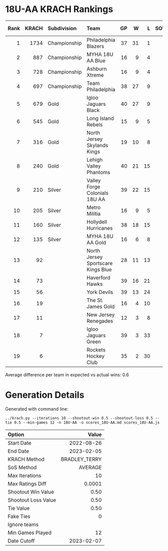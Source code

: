 # 18U-AA KRACH Rankings
Rank|KRACH|Subdivision|Team|GP|W|L|SOW|SOL|T|SoS|Exp Wins|Win Diff
---:|---:|:---|:---|---:|---:|---:|---:|---:|---:|---:|---:|---:
1|1734|Championship|Philadelphia Blazers|37|31|1|3|2|0|376|31.1|2.4
2|887|Championship|MYHA 18U AA Blue|16|9|4|3|0|0|715|9.9|0.6
3|728|Championship|Ashburn Xtreme|16|9|4|3|0|0|593|10.0|0.5
4|697|Championship|Team Philadelphia|38|27|9|2|0|0|413|27.2|0.8
5|679|Gold|Igloo Jaguars Black|40|27|9|0|4|0|411|28.2|0.8
6|545|Gold|Long Island Rebels|15|9|5|1|0|0|467|9.3|0.2
7|316|Gold|North Jersey Skylands Kings|19|10|8|0|1|0|487|10.4|0.1
8|240|Gold|Lehigh Valley Phantoms|40|21|15|1|3|0|338|23.4|0.4
9|210|Silver|Valley Forge Colonials 18U AA|39|22|15|1|1|0|296|23.6|0.6
10|205|Silver|Metro Militia|16|9|5|2|0|0|212|10.4|0.4
11|160|Silver|Hollydell Hurricanes|38|18|15|2|3|0|258|21.2|0.7
12|135|Silver|MYHA 18U AA Gold|16|6|8|1|1|0|430|7.2|0.2
13|92||North Jersey Sportscare Kings Blue|28|11|13|2|2|0|226|13.5|0.5
14|73||Haverford Hawks|39|16|21|1|1|0|272|18.0|1.0
15|56||York Devils|39|13|24|1|1|0|333|14.7|0.7
16|19||The St. James Gold|16|4|10|0|2|0|93|5.4|0.4
17|11||New Jersey Renegades|12|3|8|1|0|0|117|3.8|0.3
18|7||Igloo Jaguars Green|39|3|33|1|2|0|258|4.9|0.4
19|6||Rockets Hockey Club|35|2|30|1|2|0|297|3.8|0.3
Average difference per team in expected vs actual wins: 0.6
# Generation Details

Generated with command line:
```
../krach.py --iterations 10 --shootout-win 0.5 --shootout-loss 0.5 --tie 0.5 --min-games 12 -n 18U-AA -o scores_18U-AA.md scores_18U-AA.js
```

| Option | Value |
| :----- | ----: |
| Start Date | 2022-08-26 |
| End Date | 2023-02-05 |
| KRACH Method | BRADLEY_TERRY |
| SoS Method | AVERAGE |
| Max Iterations | 10 |
| Max Ratings Diff | 0.0001 |
| Shootout Win Value | 0.50 |
| Shootout Loss Value | 0.50 |
| Tie Value | 0.50 |
| Fake Ties | 0 |
| Ignore teams |  |
| Min Games Played | 12 |
| Date Cutoff | 2023-02-07 |

